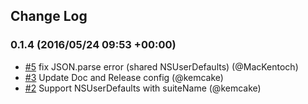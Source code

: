 ## Change Log

### 0.1.4 (2016/05/24 09:53 +00:00)
- [#5](https://github.com/wwayne/react-native-user-defaults/pull/5) fix JSON.parse error (shared NSUserDefaults) (@MacKentoch)
- [#3](https://github.com/wwayne/react-native-user-defaults/pull/3) Update Doc and Release config (@kemcake)
- [#2](https://github.com/wwayne/react-native-user-defaults/pull/2) Support NSUserDefaults with suiteName (@kemcake)